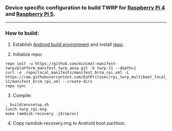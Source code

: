 ### Device specific configuration to build TWRP for [Raspberry Pi 4](http://konstakang.com/devices/rpi4/TWRP) and [Raspberry Pi 5](http://konstakang.com/devices/rpi5/TWRP).

***

### How to build:

1. Establish [Android build environment](https://source.android.com/setup/initializing) and install [repo](https://source.android.com/docs/setup/develop#installing-repo).

2. Initialize repo:

```
repo init -u https://github.com/minimal-manifest-twrp/platform_manifest_twrp_aosp.git -b twrp-11 --depth=1
curl -o .repo/local_manifests/manifest_brcm_rpi.xml -L https://raw.githubusercontent.com/EatPrilosec/rpi_twrp_multiboot_local_manifest/twrp-11/manifest_brcm_rpi.xml --create-dirs
repo sync
```

3. Compile:

```
. build/envsetup.sh
lunch twrp_rpi-eng
make ramdisk-recovery -j$(nproc)
```

4. Copy ramdisk-recovery.img to Android boot partition.
